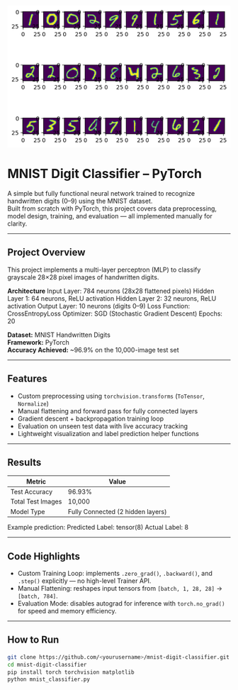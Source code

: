 ![alt text](image.png)

# MNIST Digit Classifier – PyTorch

A simple but fully functional neural network trained to recognize handwritten digits (0–9) using the MNIST dataset.  
Built from scratch with PyTorch, this project covers data preprocessing, model design, training, and evaluation — all implemented manually for clarity.

---

## Project Overview

This project implements a multi-layer perceptron (MLP) to classify grayscale 28×28 pixel images of handwritten digits.

**Architecture**
Input Layer: 784 neurons (28x28 flattened pixels)
Hidden Layer 1: 64 neurons, ReLU activation
Hidden Layer 2: 32 neurons, ReLU activation
Output Layer: 10 neurons (digits 0–9)
Loss Function: CrossEntropyLoss
Optimizer: SGD (Stochastic Gradient Descent)
Epochs: 20


**Dataset:** MNIST Handwritten Digits  
**Framework:** PyTorch  
**Accuracy Achieved:** ~96.9% on the 10,000-image test set  

---

## Features

- Custom preprocessing using `torchvision.transforms` (`ToTensor`, `Normalize`)
- Manual flattening and forward pass for fully connected layers
- Gradient descent + backpropagation training loop
- Evaluation on unseen test data with live accuracy tracking
- Lightweight visualization and label prediction helper functions

---

## Results

| Metric | Value |
|---------|--------|
| Test Accuracy | 96.93% |
| Total Test Images | 10,000 |
| Model Type | Fully Connected (2 hidden layers) |

Example prediction:
Predicted Label:  tensor(8)
Actual Label:  8


---

## Code Highlights

- Custom Training Loop: implements `.zero_grad()`, `.backward()`, and `.step()` explicitly — no high-level Trainer API.
- Manual Flattening: reshapes input tensors from `[batch, 1, 28, 28]` → `[batch, 784]`.
- Evaluation Mode: disables autograd for inference with `torch.no_grad()` for speed and memory efficiency.

---

## How to Run

```bash
git clone https://github.com/<yourusername>/mnist-digit-classifier.git
cd mnist-digit-classifier
pip install torch torchvision matplotlib
python mnist_classifier.py
